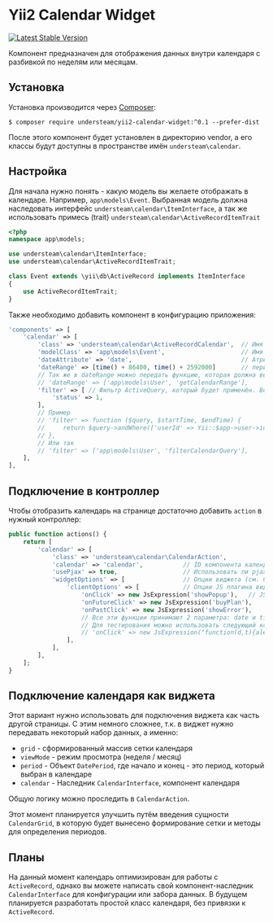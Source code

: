 # Yii2 Calendar Widget

[![Latest Stable Version](https://poser.pugx.org/understeam/yii2-calendar-widget/v/stable)](https://packagist.org/packages/understeam/yii2-calendar-widget)

Компонент предназначен для отображения данных внутри календаря с разбивкой
по неделям или месяцам.

## Установка

Установка производится через [Composer](https://getcomposer.org):

```
$ composer require understeam/yii2-calendar-widget:^0.1 --prefer-dist
```

После этого компонент будет установлен в директорию vendor, а его классы будут
доступны в пространстве имён `understeam\calendar`.

## Настройка

Для начала нужно понять - какую модель вы желаете отображать в календаре. Например,
`app\models\Event`. Выбранная модель должна наследовать интерфейс
`understeam\calendar\ItemInterface`, а так же использовать примесь (trait)
`understeam\calendar\ActiveRecordItemTrait`

```php
<?php
namespace app\models;

use understeam\calendar\ItemInterface;
use understeam\calendar\ActiveRecordItemTrait;

class Event extends \yii\db\ActiveRecord implements ItemInterface
{
    use ActiveRecordItemTrait;
}
```

Также необходимо добавить компонент в конфигурацию приложения:

```php
'components' => [
    'calendar' => [
        'class' => 'understeam\calendar\ActiveRecordCalendar',  // Имя класса календаря
        'modelClass' => 'app\models\Event',                     // Имя класса модели
        'dateAttribute' => 'date',                              // Атрибут модели, в котором хранится дата (тип в БД timestamp или datetime)
        'dateRange' => [time() + 86400, time() + 2592000]       // период, в который будет доступно событие onClick
        // Так же в dateRange можно передать функцию, которая должна вернуть нужный массив в случае если нужны динамические вычисления
        // 'dateRange' => ['app\models\User', 'getCalendarRange'],
        'filter' => [ // Фильтр ActiveQuery, который будет применён. Возможно указывать callable для фильтрации
            'status' => 1,
        ],
        // Пример
        // 'filter' => function ($query, $startTime, $endTime) {
        //     return $query->andWhere(['userId' => Yii::$app->user->id]);
        // },
        // Или так
        // 'filter' => ['app\models\User', 'filterCalendarQuery'],
    ],
],
```

## Подключение в контроллер

Чтобы отобразить календарь на странице достаточно добавить `action` в нужный контроллер:

```php
public function actions() {
    return [
        'calendar' => [
            'class' => 'understeam\calendar\CalendarAction',
            'calendar' => 'calendar',           // ID компонента календаря (да, можно подключать несколько)
            'usePjax' => true,                  // Использовать ли pjax для ajax загрузки страниц
            'widgetOptions' => [                // Опции виджета (см. CalendarWidget)
                'clientOptions' => [            // Опции JS плагина виджета
                    'onClick' => new JsExpression('showPopup'),   // JS функция, которая будет выполнена при клике на доступное время
                    'onFutureClick' => new JsExpression('buyPlan'),
                    'onPastClick' => new JsExpression('showError'),
                    // Все эти функции принимают 2 параметра: date и time
                    // Для тестирования можно использовать следующий код:
                    // 'onClick' => new JsExpression("function(d,t){alert([d,t].join(' '))}")
                ],
            ],
        ],
    ];
}
```

## Подключение календаря как виджета

Этот вариант нужно использовать для подключения виджета как часть другой страницы.
С этим немного сложнее, т.к. в виджет нужно передавать некоторый набор данных, а именно:

* `grid` - сформированный массив сетки календаря
* `viewMode` - режим просмотра (неделя / месяц)
* `period` - Объект `DatePeriod`, где начало и конец - это период, который выбран в календаре
* `calendar` - Наследник `CalendarInterface`, компонент календаря

Общую логику можно проследить в `CalendarAction`.

Этот момент планируется улучшить путём введения сущности `CalendarGrid`, в которую будет
вынесено формирование сетки и методы для определения периодов.

## Планы

На данный момент календарь оптимизирован для работы с `ActiveRecord`, однако вы можете написать
свой компонент-наследник `CalendarInterface` для конфигурации или забора данных. В будущем
планируется разработать простой класс календаря, без привязки к `ActiveRecord`.
